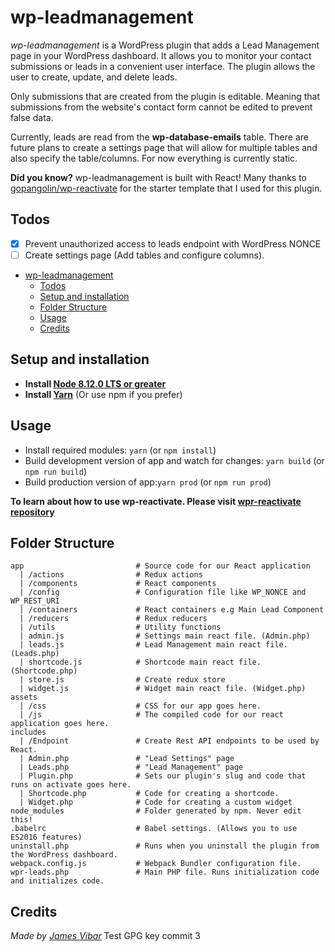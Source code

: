 # wp-leadmanagement

_wp-leadmanagement_ is a WordPress plugin that adds a Lead Management page in your WordPress dashboard. It allows you to monitor your contact submissions or leads in a convenient user interface. The plugin allows the user to create, update, and delete leads.

Only submissions that are created from the plugin is editable. Meaning that submissions from the website's contact form cannot be edited to prevent false data.

Currently, leads are read from the **wp-database-emails** table. There are future plans to create a settings page that will allow for multiple tables and also specify the table/columns. For now everything is currently static.

**Did you know?** wp-leadmanagement is built with React! Many thanks to [gopangolin/wp-reactivate](https://github.com/gopangolin/wp-reactivate) for the starter template that I used for this plugin.

## Todos

- [x] Prevent unauthorized access to leads endpoint with WordPress NONCE
- [ ] Create settings page (Add tables and configure columns).

<!-- TOC -->

- [wp-leadmanagement](#wp-leadmanagement)
  - [Todos](#todos)
  - [Setup and installation](#setup-and-installation)
  - [Folder Structure](#folder-structure)
  - [Usage](#usage)
  - [Credits](#credits)

<!-- /TOC -->

## Setup and installation

- **Install [Node 8.12.0 LTS or greater](https://nodejs.org)**
- **Install [Yarn](https://yarnpkg.com/en/docs/install)** (Or use npm if you prefer)

## Usage

- Install required modules: `yarn` (or `npm install`)
- Build development version of app and watch for changes: `yarn build` (or `npm run build`)
- Build production version of app:`yarn prod` (or `npm run prod`)

**To learn about how to use wp-reactivate. Please visit [wpr-reactivate repository](https://github.com/gopangolin/wp-reactivate)**

## Folder Structure

```
app                         # Source code for our React application
  | /actions                # Redux actions
  | /components             # React components
  | /config                 # Configuration file like WP_NONCE and WP_REST_URI
  | /containers             # React containers e.g Main Lead Component
  | /reducers               # Redux reducers
  | /utils                  # Utility functions
  | admin.js                # Settings main react file. (Admin.php)
  | leads.js                # Lead Management main react file. (Leads.php)
  | shortcode.js            # Shortcode main react file. (Shortcode.php)
  | store.js                # Create redux store
  | widget.js               # Widget main react file. (Widget.php)
assets
  | /css                    # CSS for our app goes here.
  | /js                     # The compiled code for our react application goes here.
includes
  | /Endpoint               # Create Rest API endpoints to be used by React.
  | Admin.php               # "Lead Settings" page
  | Leads.php               # "Lead Management" page
  | Plugin.php              # Sets our plugin's slug and code that runs on activate goes here.
  | Shortcode.php           # Code for creating a shortcode.
  | Widget.php              # Code for creating a custom widget
node_modules                # Folder generated by npm. Never edit this!
.babelrc                    # Babel settings. (Allows you to use ES2016 features)
uninstall.php               # Runs when you uninstall the plugin from the WordPress dashboard.
webpack.config.js           # Webpack Bundler configuration file.
wpr-leads.php               # Main PHP file. Runs initialization code and initializes code.
```

## Credits

_Made by [James Vibar](www.jamesvibar.com)_
Test GPG key commit 3
